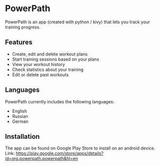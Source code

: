 # PowerPath
PowerPath is an app (created with python / kivy) that lets you track your training progress.

## Features
- Create, edit and delete workout plans
- Start training sessions based on your plans
- View your workout history
- Check statistics about your training
- Edit or delete past workouts

## Languages
PowerPath currently includes the following languages:
- English
- Russian
- German

## Installation
The app can be found on Google Play Store to install on an android device.
Link: https://play.google.com/store/apps/details?id=org.powerpath.powerpath&hl=en
